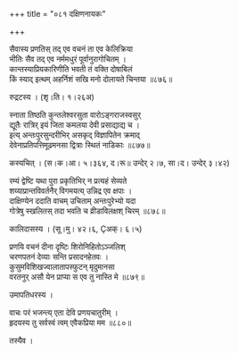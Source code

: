 +++
title = "०८१ दक्षिणनायकः"

+++


सैवास्य प्रणतिस् तद् एव वचनं ता एव केलिक्रिया  
भीतिः सैव तद् एव नर्ममधुरं पूर्वानुरागोचितम् ।  
कान्तस्याप्रियकारिणीति भवती तं वक्ति दोषाबिलं  
किं स्याद् इत्थम् अहर्निशं सखि मनो दोलायते चिन्तया ॥८७६॥  


रुद्रटस्य । (शृ।ति। १।२६अ)  


स्नाता तिष्ठति कुन्तलेश्वरसुता वारोऽङ्गराजस्वसुर्  
द्यूतैः रात्रिर् इयं जिता कमलया देवी प्रसाद्याद्य च ।  
इत्य् अन्तःपुरसुन्दरीभिर् असकृद् विज्ञापितेन क्रमाद्  
देवेनाप्रतिपत्तिमूढमनसा द्वित्राः स्थितं नाडिकाः ॥८७७॥  


कस्यचित् । (स।क।आ। ५।३६४, द।रू॥ उन्देर् २।७, सा।द। उन्देर् ३।४२)  


रम्यं द्वेष्टि यथा पुरा प्रकृतिभिर् न प्रत्यहं सेव्यते  
शय्याप्रान्तविवर्तनैर् विगमयत्य् उन्निद्र एव क्षपाः ।  
दाक्षिण्येन ददाति वाचम् उचिताम् अन्तःपुरेभ्यो यदा  
गोत्रेषु स्खलितस् तदा भवति च व्रीडाविलक्षश् चिरम् ॥८७८॥  


कालिदासस्य । (सू।मु। ४२।६, Çअक्। ६।५)  


प्रणयि वचनं दीना दृष्टिः शिरोनिहितोऽञ्जलिश्  
चरणपतनं देव्याः सन्ति प्रसादनहेतवः ।  
कुसुमविशिखज्वालातापस्फुटन् मृदुमानसा  
वरतनुर् असौ येन प्राप्या स एव तु नास्ति मे ॥८७९॥  


उमापतिधरस्य ।  


वाचः परं भजन्त्य् एता देवि प्रणयचातुरीम् ।  
हृदयस्य तु सर्वस्वं त्वम् एवैकप्रिया मम ॥८८०॥  


तस्यैव ।  
